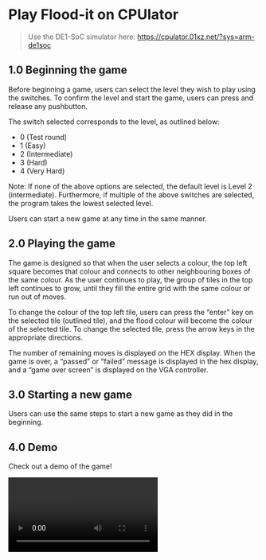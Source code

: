 # Play Flood-it on CPUlator

> Use the DE1-SoC simulator here: https://cpulator.01xz.net/?sys=arm-de1soc

## 1.0 Beginning the game

Before beginning a game, users can select the level they wish to play using the switches. To confirm the level and start the game, users can press and release any pushbutton.

The switch selected corresponds to the level, as outlined below:

- 0 (Test round)
- 1 (Easy)
- 2 (Intermediate)
- 3 (Hard)
- 4 (Very Hard)

Note: If none of the above options are selected, the default level is Level 2 (intermediate). Furthermore, if multiple of the above switches are selected, the program takes the lowest selected level. 

Users can start a new game at any time in the same manner.

## 2.0 Playing the game

The game is designed so that when the user selects a colour, the top left square becomes that colour and connects to other neighbouring boxes of the same colour. As the user continues to play, the group of tiles in the top left continues to grow, until they fill the entire grid with the same colour or run out of moves.

To change the colour of the top left tile, users can press the “enter” key on the selected tile (outlined tile), and the flood colour will become the colour of the selected tile. To change the selected tile, press the arrow keys in the appropriate directions. 

The number of remaining moves is displayed on the HEX display. When the game is over, a “passed” or “failed” message is displayed in the hex display, and a “game over screen” is displayed on the VGA controller.

## 3.0 Starting a new game

Users can use the same steps to start a new game as they did in the beginning.

## 4.0 Demo

Check out a demo of the game!

<video src="demo.mp4" controls title="Title"></video>